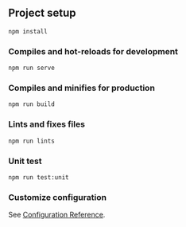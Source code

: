 ## Project setup

```
npm install
```

### Compiles and hot-reloads for development

```
npm run serve
```

### Compiles and minifies for production

```
npm run build
```

### Lints and fixes files

```
npm run lints
```

### Unit test

```
npm run test:unit
```

### Customize configuration

See [Configuration Reference](https://cli.vuejs.org/config/).
